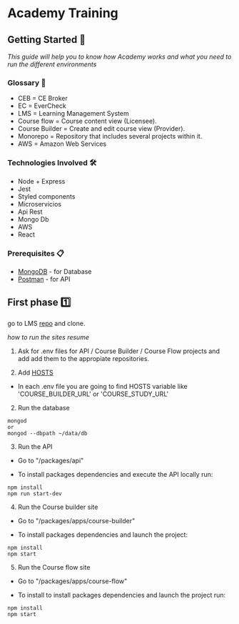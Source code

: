 # Academy Training

## Getting Started 🚀

_This guide will help you to know how Academy works and what you need to run the different environments_

### Glossary 📓

* CEB = CE Broker
* EC = EverCheck
* LMS = Learning Management System
* Course flow = Course content view (Licensee).
* Course Builder = Create and edit course view (Provider).
* Monorepo = Repository that includes several projects within it.
* AWS = Amazon Web Services

### Technologies Involved 🛠️

* Node + Express
* Jest
* Styled components
* Microservicios
* Api Rest
* Mongo Db
* AWS
* React

### Prerequisites 📋

* [MongoDB](https://www.mongodb.com/try/download/community) - for Database
* [Postman](https://www.postman.com/) - for API

## First phase 1️⃣

go to LMS [repo](https://github.com/cebroker/lms) and clone.

_how to run the sites resume_

1. Ask for .env files for API / Course Builder / Course Flow projects and add add them to the appropiate repositories.

2. Add [HOSTS](https://www.dalendesign.com/webpress-blog/webmaster-tools/edit-hosts-file-in-mac-terminal/)

* In each .env file you are going to find HOSTS variable like 'COURSE_BUILDER_URL' or 'COURSE_STUDY_URL'

2. Run the database

```
mongod
or
mongod --dbpath ~/data/db
```

3. Run the API

* Go to "/packages/api"

* To install packages dependencies and execute the API locally run:
```
npm install
npm run start-dev
``` 

4. Run the Course builder site

* Go to "/packages/apps/course-builder"

* To install packages dependencies and launch the project:

```
npm install
npm start
```

5. Run the Course flow site

* Go to "/packages/apps/course-flow"

* To install to install packages dependencies and launch the project run:

```
npm install
npm start
```
